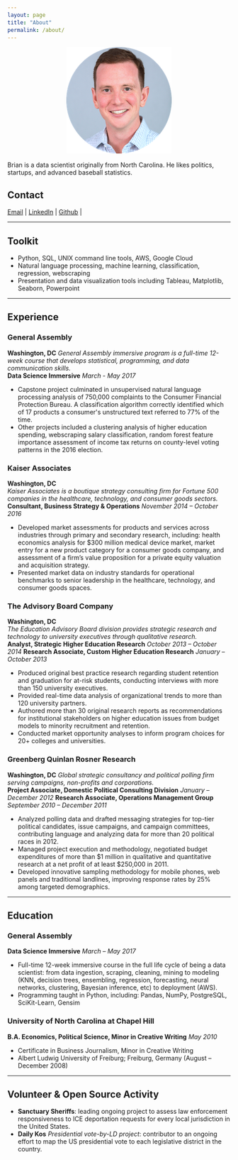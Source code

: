 ```yaml
---
layout: page
title: "About"
permalink: /about/
---
```

<p align="center">
  <img src="images/bda_headshot_smaller.png"/>
</p>

Brian is a data scientist originally from North Carolina. He likes politics, startups, and advanced baseball statistics.

## Contact

 <a href="mailto:austin.brian+from_website@gmail.com">Email</a>     |    [LinkedIn](https://www.linkedin.com/in/briandaustin/)    |    [Github](https://github.com/austinbrian)    |

---
## Toolkit
* Python, SQL, UNIX command line tools, AWS, Google Cloud
* Natural language processing, machine learning,  classification, regression, webscraping
* Presentation and data visualization tools including Tableau, Matplotlib, Seaborn, Powerpoint

----
## Experience
### General Assembly
**Washington, DC**
*General Assembly immersive program is a full-time 12-week course that develops statistical, programming, and data communication skills.*   
**Data Science Immersive** *March - May 2017*
* Capstone project culminated in unsupervised natural language processing analysis of 750,000 complaints to the Consumer Financial Protection Bureau. A classification algorithm correctly identified which of 17 products a consumer's unstructured text referred to 77% of the time.
* Other projects included a clustering analysis of higher education spending, webscraping salary classification, random forest feature importance assessment of income tax returns on county-level voting patterns in the 2016 election.

### Kaiser Associates
**Washington, DC**   
*Kaiser Associates is a boutique strategy consulting firm for Fortune 500 companies in the healthcare, technology, and consumer goods sectors.*   
**Consultant, Business Strategy & Operations**
*November 2014 – October 2016*
* Developed market assessments for products and services across industries through primary and secondary research, including: health economics analysis for $300 million medical device market, market entry for a new product category for a consumer goods company, and assessment of a firm’s value proposition for a private equity valuation and acquisition strategy.
* Presented market data on industry standards for operational benchmarks to senior leadership in the healthcare, technology, and consumer goods spaces.   

### The Advisory Board Company
**Washington, DC**   
*The Education Advisory Board division provides strategic research and technology to university executives through qualitative research.*  
**Analyst, Strategic Higher Education Research** *October 2013 – October 2014*
**Research Associate, Custom Higher Education Research** *January – October 2013*  
* Produced original best practice research regarding student retention and graduation for at-risk students, conducting interviews with more than 150 university executives.
* Provided real-time data analysis of organizational trends to more than 120 university partners.
* Authored more than 30 original research reports as recommendations for institutional stakeholders on higher education issues from budget models to minority recruitment and retention.
* Conducted market opportunity analyses to inform program choices for 20+ colleges and universities.   

### Greenberg Quinlan Rosner Research
**Washington, DC**
*Global strategic consultancy and political polling firm serving campaigns, non-profits and corporations.*  
**Project Associate, Domestic Political Consulting Division** *January – December 2012*
**Research Associate, Operations Management Group** *September 2010 – December 2011*
* Analyzed polling data and drafted messaging strategies for top-tier political candidates, issue campaigns, and campaign committees, contributing language and analyzing data for more than 20 political races in 2012.
* Managed project execution and methodology, negotiated budget expenditures of more than $1 million in qualitative and quantitative research at a net profit of at least $250,000 in 2011.
* Developed innovative sampling methodology for mobile phones, web panels and traditional landlines, improving response rates by 25% among targeted demographics.

---
## Education
### General Assembly
**Data Science Immersive** *March – May 2017*
* Full-time 12-week immersive course in the full life cycle of being a data scientist: from data ingestion, scraping, cleaning, mining to modeling (KNN, decision trees, ensembling, regression, forecasting, neural networks, clustering, Bayesian inference, etc) to deployment (AWS).
* Programming taught in Python, including: Pandas, NumPy, PostgreSQL, SciKit-Learn, Gensim

### University of North Carolina at Chapel Hill
**B.A. Economics, Political Science, Minor in Creative Writing** *May 2010*   
* Certificate in Business Journalism, Minor in Creative Writing         
* Albert Ludwig University of Freiburg; Freiburg, Germany (August – December 2008)

---
## Volunteer & Open Source Activity
* **Sanctuary Sheriffs**: leading ongoing project to assess law enforcement responsiveness to ICE deportation requests for every local jurisdiction in the United States.
* **Daily Kos** *Presidential vote-by-LD project*:  contributor to an ongoing effort to map the US presidential vote to each legislative district in the country.
